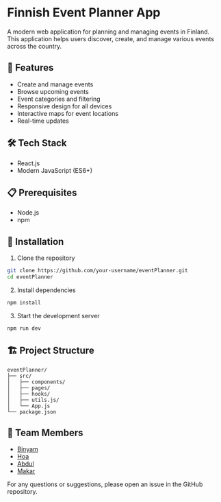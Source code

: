 # Finnish Event Planner App

A modern web application for planning and managing events in Finland. This application helps users discover, create, and manage various events across the country.

## 🚀 Features

- Create and manage events
- Browse upcoming events
- Event categories and filtering
- Responsive design for all devices
- Interactive maps for event locations
- Real-time updates

## 🛠️ Tech Stack

- React.js
- Modern JavaScript (ES6+)

## 📋 Prerequisites

- Node.js
- npm

## 🔧 Installation

1. Clone the repository

```bash
git clone https://github.com/your-username/eventPlanner.git
cd eventPlanner
```

2. Install dependencies

```bash
npm install
```

3. Start the development server

```bash
npm run dev
```

## 🏗️ Project Structure

```
eventPlanner/
├── src/
│   ├── components/
│   ├── pages/
│   ├── hooks/
│   ├── utils.js/
│   └── App.js
└── package.json
```

## 👥 Team Members

- [Binyam](https://github.com/Binyambc)
- [Hoa](https://github.com/Hoa28686)
- [Abdul](https://github.com/Abdul734734)
- [Makar](https://github.com/makarpatapau)

For any questions or suggestions, please open an issue in the GitHub repository.
